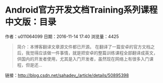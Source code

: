 # Android官方开发文档Training系列课程中文版：目录
作者：u011064099
日期：2016-11-14 17:40
浏览量：4425
> 简介：本博客翻译文章源文件都已开源。
在翻译了一篇安卓的官方文档之后，我觉得应该做一件事情，就是把安卓的整篇训练课程全部翻译成英文，供国内的开发者使用，尤其是入门开发者，虽然现在网络上有很多入门课程，但是还...

 链接：http://blog.csdn.net/sahadev_/article/details/50895398
